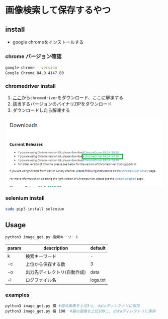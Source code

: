 # 画像検索して保存するやつ

## install

* google chromeをインストールする

### chrome バージョン確認

```bash
google-chrome --version
Google Chrome 84.0.4147.89
```
### chromedriver install

1. [ここ](https://chromedriver.chromium.org/downloads)から`chromedriver`をダウンロード、ここに解凍する
1. 該当するバージョンのバイナリZIPをダウンロード
1. ダウンロードしたら解凍する

![img](./imgs/chrome.png)

### selenium install

```bash
sudo pip3 install selenium
```
## Usage


```bash
python3 image_get.py 検索キーワード
```

| param | description | default|
| ----- |  ---------- | -----  |
| k     | 検索キーワード | - |
| -c    | 上位から保存する数 | 3 |
| -o    | 出力先ディレクトリ(自動作成) | data |
| -l    | ログファイル名 | logs.txt | 


### examples

```bash
python3 image_get.py 猫 #猫の画像を上位3つ, dataディレクトリに保存
python3 image_get.py 猫 100  #猫の画像を上位100こ, dataディレクトリに保存
```
